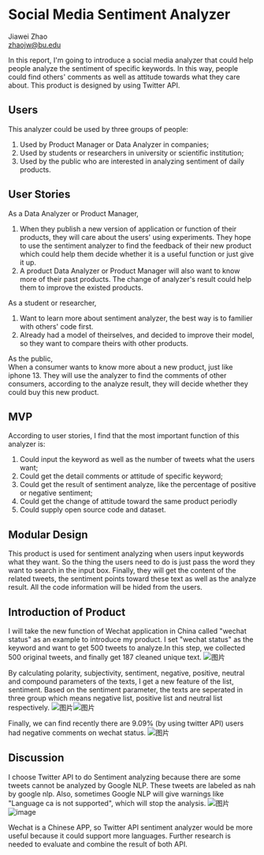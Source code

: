# Social Media Sentiment Analyzer
Jiawei Zhao  
zhaojw@bu.edu

In this report, I'm going to introduce a social media analyzer that could help people analyze the sentiment of specific keywords. In this way, people could find others' comments as well as attitude towards what they care about. This product is designed by using Twitter API.

## Users
This analyzer could be used by three groups of people:
1. Used by Product Manager or Data Analyzer in companies;
2. Used by students or researchers in university or scientific institution;
3. Used by the public who are interested in analyzing sentiment of daily products.

## User Stories
As a Data Analyzer or Product Manager,
1. When they publish a new version of application or function of their products, they will care about the users' using experiments. They hope to use the sentiment analyzer to find the feedback of their new product which could help them decide whether it is a useful function or just give it up.
2. A product Data Analyzer or Product Manager will also want to know more of their past products. The change of analyzer's result could help them to improve the existed products. 

As a student or researcher,
1. Want to learn more about sentiment analyzer, the best way is to familier with others' code first.
2. Already had a model of theirselves, and decided to improve their model, so they want to compare theirs with other products.

As the public,  
When a consumer wants to know more about a new product, just like iphone 13. They will use the analyzer to find the comments of other consumers, according to the analyze result, they will decide whether they could buy this new product.

## MVP
According to user stories, I find that the most important function of this analyzer is:
1. Could input the keyword as well as the number of tweets what the users want;
1. Could get the detail comments or attitude of specific keyword;
2. Could get the result of sentiment analyze, like the percentage of positive or negative sentiment;
3. Could get the change of attitude toward the same product periodly
4. Could supply open source code and dataset.

## Modular Design
This product is used for sentiment analyzing when users input keywords what they want. So the thing the users need to do is just pass the word they want to search in the input box. Finally, they will get the content of the related tweets, the sentiment points toward these text as well as the analyze result.
All the code information will be hided from the users.

## Introduction of Product
I will take the new function of Wechat application in China called "wechat status" as an example to introduce my product.
I set "wechat status" as the keyword and want to get 500 tweets to analyze.In this step, we collected 500 original tweets, and finally get 187 cleaned unique text.
![图片](https://user-images.githubusercontent.com/59852184/139601639-a8214b2f-0482-4440-a4cf-81705654cca0.png)

By calculating polarity, subjectivity, sentiment, negative, positive, neutral and compound parameters of the texts, I get a new feature of the list, sentiment. Based on the sentiment parameter, the texts are seperated in three group which means negative list, positive list and neutral list respectively.
![图片](https://user-images.githubusercontent.com/59852184/139601666-1a70ed33-8d26-47e7-8ffa-ba2657bb5f82.png)![图片](https://user-images.githubusercontent.com/59852184/139601672-1466daf3-1849-40ea-b3e4-593c7dfe62a0.png)

Finally, we can find recently there are 9.09% (by using twitter API) users had negative comments on wechat status. 
![图片](https://user-images.githubusercontent.com/59852184/139601697-bab0a6a6-b84c-40c7-a269-a8ec40f80cdc.png)

## Discussion
I choose Twitter API to do Sentiment analyzing because there are some tweets cannot be analyzed by Google NLP. These tweets are labeled as nah by google nlp. Also, sometimes Google NLP will give warnings like "Language ca is not supported", which will stop the analysis.
![图片](https://user-images.githubusercontent.com/59852184/139601759-69e811cb-1691-46f8-9489-5822007a7487.png)
![image](https://user-images.githubusercontent.com/59852184/137636237-99a5e5a3-2649-47e8-845e-005a94fdc159.png)  

Wechat is a Chinese APP, so Twitter API sentiment analyzer would be more useful because it could support more languages.
Further research is needed to evaluate and combine the result of both API. 


